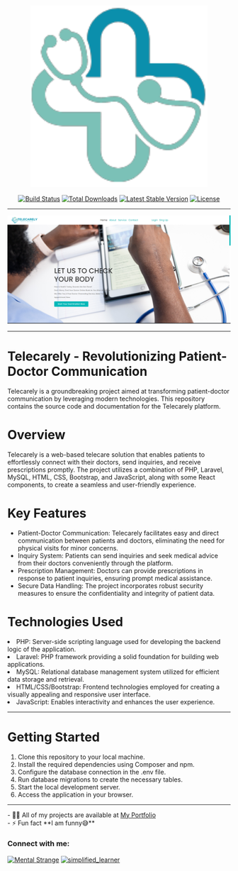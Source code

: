 <p align="center"><a href="https://portfolio-eqs.pages.dev/" target="_blank"><img src="https://github.com/MentalStrange/Telecarely-Laravel/blob/main/public/images/telecarely.png" width="400" alt="Laravel Logo"></a></p>

<p align="center">
<a href="https://github.com/laravel/framework/actions"><img src="https://github.com/laravel/framework/workflows/tests/badge.svg" alt="Build Status"></a>
<a href="https://packagist.org/packages/laravel/framework"><img src="https://img.shields.io/packagist/dt/laravel/framework" alt="Total Downloads"></a>
<a href="https://packagist.org/packages/laravel/framework"><img src="https://img.shields.io/packagist/v/laravel/framework" alt="Latest Stable Version"></a>
<a href="https://packagist.org/packages/laravel/framework"><img src="https://img.shields.io/packagist/l/laravel/framework" alt="License"></a>
</p>
<hr>
<img src = "https://github.com/MentalStrange/Telecarely-Laravel/blob/main/Screenshot%202023-08-29%20212607.png" >
<hr> 
<h1> Telecarely - Revolutionizing Patient-Doctor Communication </h1>
<p>Telecarely is a groundbreaking project aimed at transforming patient-doctor communication by leveraging modern technologies. This repository contains the source code and documentation for the Telecarely platform. </p>
<h1>Overview</h1>
<p>Telecarely is a web-based telecare solution that enables patients to effortlessly connect with their doctors, send inquiries, and receive prescriptions promptly. The project utilizes a combination of PHP, Laravel, MySQL, HTML, CSS, Bootstrap, and JavaScript, along with some React components, to create a seamless and user-friendly experience.</p>
<h1>Key Features</h1>
<ul> 
<li>Patient-Doctor Communication: Telecarely facilitates easy and direct communication between patients and doctors, eliminating the need for physical visits for minor concerns.</li>
<li>Inquiry System: Patients can send inquiries and seek medical advice from their doctors conveniently through the platform.</li>
<li>Prescription Management: Doctors can provide prescriptions in response to patient inquiries, ensuring prompt medical assistance.</li>
<li>Secure Data Handling: The project incorporates robust security measures to ensure the confidentiality and integrity of patient data.</li>
</ul>
<h1>Technologies Used</h1>
<li>PHP: Server-side scripting language used for developing the backend logic of the application.</li>
<li>Laravel: PHP framework providing a solid foundation for building web applications.</li>
<li>MySQL: Relational database management system utilized for efficient data storage and retrieval.</li>
<li>HTML/CSS/Bootstrap: Frontend technologies employed for creating a visually appealing and responsive user interface.</li>
<li>JavaScript: Enables interactivity and enhances the user experience.</li>
<hr> 
<h1>Getting Started</h1>
<ol>
    <li>Clone this repository to your local machine.</li>
    <li>Install the required dependencies using Composer and npm.</li>
    <li>Configure the database connection in the .env file.</li>
    <li>Run database migrations to create the necessary tables.</li>
    <li>Start the local development server.</li>
    <li>Access the application in your browser.</li>
</ol>
<hr>
- 👨‍💻 All of my projects are available at <a href="https://portfolio-eqs.pages.dev/"> My Portfolio<a/> <br>
- ⚡ Fun fact **I am funny😅**

<h3 align="left">Connect with me:</h3>
<p align="left">
<a href="https://www.linkedin.com/in/mohamed-ramadan2393/" target="blank"><img align="center" src="https://raw.githubusercontent.com/rahuldkjain/github-profile-readme-generator/master/src/images/icons/Social/linked-in-alt.svg" alt="Mental Strange" height="30" width="40" /></a>
<a href="https://www.instagram.com/mohamedramadan2393/" target="blank"><img align="center" src="https://raw.githubusercontent.com/rahuldkjain/github-profile-readme-generator/master/src/images/icons/Social/instagram.svg" alt="simplified_learner" height="30" width="40" /></a>
</p>
 
 
